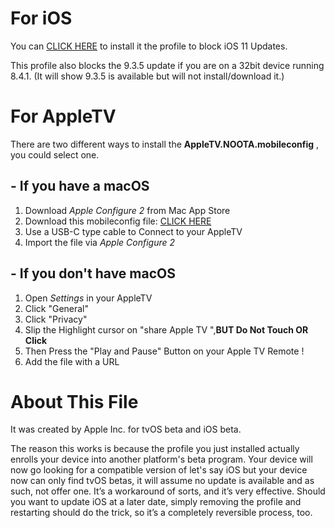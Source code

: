 # For iOS

You can [CLICK HERE](https://raw.githubusercontent.com/Jwhite077/NOOTA/master/tvOS_11_Beta_Profile.mobileconfig) to install it the profile to block iOS 11 Updates.

This profile also blocks the 9.3.5 update if you are on a 32bit device running 8.4.1. 
(It will show 9.3.5 is available but will not install/download it.)

# For AppleTV

There are two different ways to install the **AppleTV.NOOTA.mobileconfig** , you could select one.
## - If you have a macOS
1. Download *Apple Configure 2* from Mac App Store 
2. Download this mobileconfig file: [CLICK HERE](https://raw.githubusercontent.com/Jwhite077/NOOTA/master/iOS_11_Beta_Profile.mobileconfig)
3. Use a USB-C type cable to Connect to your AppleTV
4. Import the file via *Apple Configure 2*

## - If you don't have macOS

1. Open *Settings* in your AppleTV
2. Click "General"
3. Click "Privacy"
4. Slip the Highlight cursor on "share  Apple TV ",**BUT Do Not Touch OR Click**
5. Then Press the "Play and Pause" Button on your Apple TV Remote !
6. Add the file with a URL

# About This File

It was created by Apple Inc. for tvOS beta and iOS beta.

The reason this works is because the profile you just installed actually enrolls your device into another platform's beta program. Your device will now go looking for a compatible version of let's say iOS but your device now can only find tvOS betas, it will assume no update is available and as such, not offer one. It’s a workaround of sorts, and it’s very effective. Should you want to update iOS at a later date, simply removing the profile and restarting should do the trick, so it’s a completely reversible process, too.
